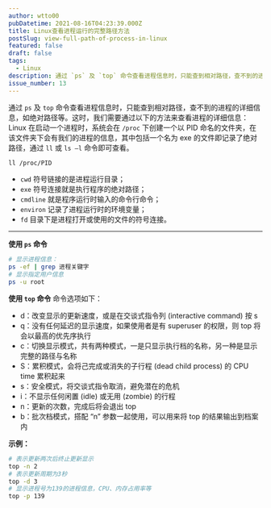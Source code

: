 ```yaml
---
author: wtto00
pubDatetime: 2021-08-16T04:23:39.000Z
title: Linux查看进程运行的完整路径方法
postSlug: view-full-path-of-process-in-linux
featured: false
draft: false
tags:
  - Linux
description: 通过 `ps` 及 `top` 命令查看进程信息时，只能查到相对路径，查不到的进程的详细信息，如绝对路径等。Linux在启动一个进程时，系统会在 `/proc` 下创建一个以PID命名的文件夹，在该文件夹下会有我们的进程的信息，其中包括一个名为exe的文件即记录了绝对路径，通过 `ll` 或 `ls –l` 命令即可查看。
issue_number: 13
---
```


通过 `ps` 及 `top` 命令查看进程信息时，只能查到相对路径，查不到的进程的详细信息，如绝对路径等。这时，我们需要通过以下的方法来查看进程的详细信息：
Linux 在启动一个进程时，系统会在 `/proc` 下创建一个以 PID 命名的文件夹，在该文件夹下会有我们的进程的信息，其中包括一个名为 exe 的文件即记录了绝对路径，通过 `ll` 或 `ls –l` 命令即可查看。

```bash
ll /proc/PID
```

- `cwd` 符号链接的是进程运行目录；
- `exe` 符号连接就是执行程序的绝对路径；
- `cmdline` 就是程序运行时输入的命令行命令；
- `environ` 记录了进程运行时的环境变量；
- `fd` 目录下是进程打开或使用的文件的符号连接。

---

**使用 `ps` 命令**

```bash
# 显示进程信息：
ps -ef | grep 进程关键字
# 显示指定用户信息
ps -u root
```

**使用 `top` 命令**
命令选项如下：

- d：改变显示的更新速度，或是在交谈式指令列 (interactive command) 按 s
- q：没有任何延迟的显示速度，如果使用者是有 superuser 的权限，则 top 将会以最高的优先序执行
- c：切换显示模式，共有两种模式，一是只显示执行档的名称，另一种是显示完整的路径与名称
- S：累积模式，会将己完成或消失的子行程 (dead child process) 的 CPU time 累积起来
- s：安全模式，将交谈式指令取消，避免潜在的危机
- i：不显示任何闲置 (idle) 或无用 (zombie) 的行程
- n：更新的次数，完成后将会退出 top
- b：批次档模式，搭配 “n” 参数一起使用，可以用来将 top 的结果输出到档案内

**示例：**

```bash
# 表示更新两次后终止更新显示
top -n 2
# 表示更新周期为3秒
top -d 3
# 显示进程号为139的进程信息，CPU、内存占用率等
top -p 139
```
